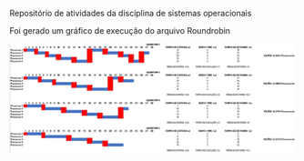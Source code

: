 Repositório de atividades da disciplina de sistemas operacionais

Foi gerado um gráfico de execução do arquivo Roundrobin

<p align="center">
  <img src="./images/round-robin-img.jpg" width="850" title="Gráfico de execução do RoundRobin">
</p>
